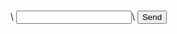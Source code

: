 <script>
function inputstart() {
  var input = document.getElementById("Douglas");
  var textopramostrar = document.getElementById("hahahaha");
  textopramostrar.innerHTML = input.value;
  console.log("cu")
}
</script>
<h1 id="hahahaha"></h1>\
<input id="Douglas"></input>\
<button onclick="inputstart()">Send</button>
